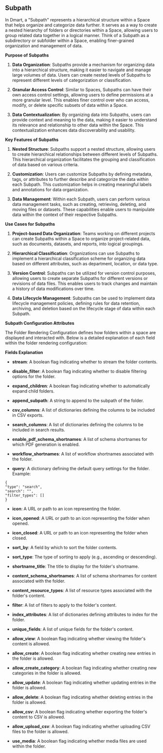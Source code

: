 ## Subpath

In Dmart, a "Subpath" represents a hierarchical structure within a Space that helps organize and categorize data further. It serves as a way to create a nested hierarchy of folders or directories within a Space, allowing users to group related data together in a logical manner. Think of a Subpath as a subdirectory or subfolder within a Space, enabling finer-grained organization and management of data.

**Purpose of Subpaths**

1.  **Data Organization**: Subpaths provide a mechanism for organizing data into a hierarchical structure, making it easier to navigate and manage large volumes of data. Users can create nested levels of Subpaths to represent different levels of categorization or classification.

2.  **Granular Access Control**: Similar to Spaces, Subpaths can have their own access control settings, allowing users to define permissions at a more granular level. This enables finer control over who can access, modify, or delete specific subsets of data within a Space.

3.  **Data Contextualization**: By organizing data into Subpaths, users can provide context and meaning to the data, making it easier to understand its relevance and relationship to other data within the Space. This contextualization enhances data discoverability and usability.

**Key Features of Subpaths**

1.  **Nested Structure**: Subpaths support a nested structure, allowing users to create hierarchical relationships between different levels of Subpaths. This hierarchical organization facilitates the grouping and classification of data based on various criteria.

2.  **Customization**: Users can customize Subpaths by defining metadata, tags, or attributes to further describe and categorize the data within each Subpath. This customization helps in creating meaningful labels and annotations for data organization.

3.  **Data Management**: Within each Subpath, users can perform various data management tasks, such as creating, retrieving, deleting, and moving files or datasets. These capabilities enable users to manipulate data within the context of their respective Subpaths.

**Use Cases for Subpaths**

1.  **Project-based Data Organization**: Teams working on different projects can create Subpaths within a Space to organize project-related data, such as documents, datasets, and reports, into logical groupings.

2.  **Hierarchical Classification**: Organizations can use Subpaths to implement a hierarchical classification scheme for organizing data based on different attributes, such as department, location, or data type.

3.  **Version Control**: Subpaths can be utilized for version control purposes, allowing users to create separate Subpaths for different versions or revisions of data files. This enables users to track changes and maintain a history of data modifications over time.

4.  **Data Lifecycle Management**: Subpaths can be used to implement data lifecycle management policies, defining rules for data retention, archiving, and deletion based on the lifecycle stage of data within each Subpath.

**Subpath Configuration Attributes**

The Folder Rendering Configuration defines how folders within a space are displayed and interacted with. Below is a detailed explanation of each field within the folder rendering configuration:

**Fields Explanation**

- **stream**: A boolean flag indicating whether to stream the folder contents.

- **disable_filter**: A boolean flag indicating whether to disable filtering options for the folder.

- **expand_children**: A boolean flag indicating whether to automatically expand child folders.

- **append_subpath**: A string to append to the subpath of the folder.

- **csv_columns**: A list of dictionaries defining the columns to be included in CSV exports.

- **search_columns**: A list of dictionaries defining the columns to be included in search results.
- **enable_pdf_schema_shortnames**: A list of schema shortnames for which PDF generation is enabled.

- **workflow_shortnames**: A list of workflow shortnames associated with the folder.

- **query**: A dictionary defining the default query settings for the folder. Example:

```
{
"type": "search",
"search": "",
"filter_types": []
}
```

- **icon**: A URL or path to an icon representing the folder.

- **icon_opened**: A URL or path to an icon representing the folder when opened.

- **icon_closed**: A URL or path to an icon representing the folder when closed.

- **sort_by**: A field by which to sort the folder contents.

- **sort_type**: The type of sorting to apply (e.g., ascending or descending).

- **shortname_title**: The title to display for the folder's shortname.

- **content_schema_shortnames**: A list of schema shortnames for content associated with the folder.

- **content_resource_types**: A list of resource types associated with the folder's content.
- **filter**: A list of filters to apply to the folder's content.
- **index_attributes**: A list of dictionaries defining attributes to index for the folder.
- **unique_fields**: A list of unique fields for the folder's content.
- **allow_view**: A boolean flag indicating whether viewing the folder's content is allowed.
- **allow_create**: A boolean flag indicating whether creating new entries in the folder is allowed.
- **allow_create_category**: A boolean flag indicating whether creating new categories in the folder is allowed.
- **allow_update**: A boolean flag indicating whether updating entries in the folder is allowed.
- **allow_delete**: A boolean flag indicating whether deleting entries in the folder is allowed.
- **allow_csv**: A boolean flag indicating whether exporting the folder's content to CSV is allowed.
- **allow_upload_csv**: A boolean flag indicating whether uploading CSV files to the folder is allowed.
- **use_media**: A boolean flag indicating whether media files are used within the folder.
